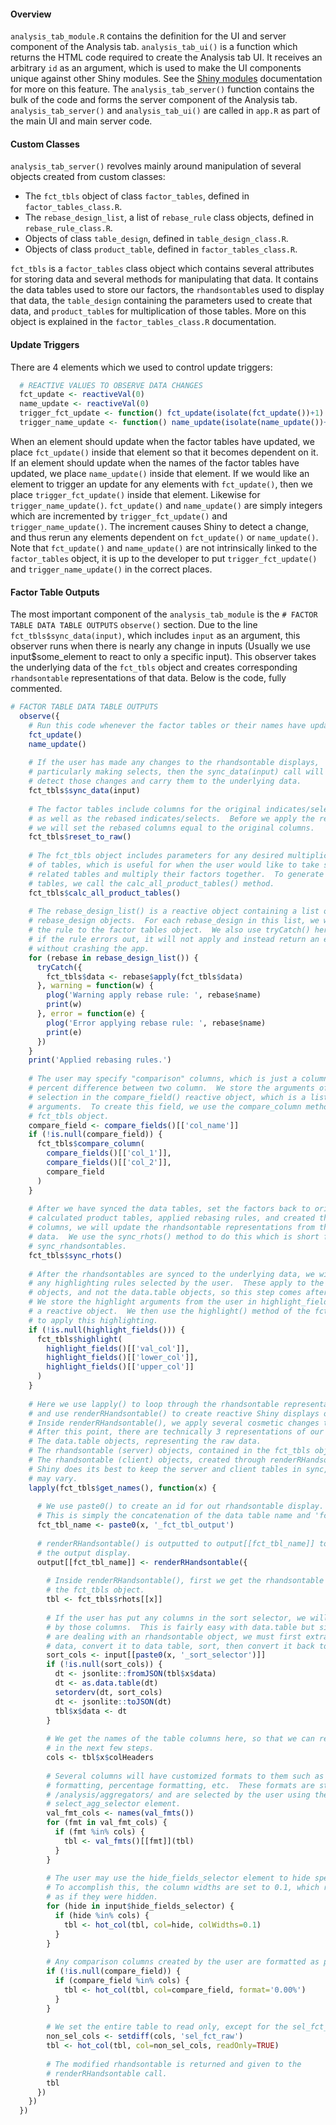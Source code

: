 #### **Overview**
`analysis_tab_module.R` contains the definition for the UI and server component of the Analysis tab. `analysis_tab_ui()` is a function which returns the HTML code required to create the Analysis tab UI.  It receives an arbitrary `id` as an argument, which is used to make the UI components unique against other Shiny modules.  See the [Shiny modules](https://shiny.rstudio.com/articles/modules.html) documentation for more on this feature.  The `analysis_tab_server()` function contains the bulk of the code and forms the server component of the Analysis tab.  `analysis_tab_server()` and `analysis_tab_ui()` are called in `app.R` as part of the main UI and main server code.

#### **Custom Classes**
`analysis_tab_server()` revolves mainly around manipulation of several objects created from custom classes:
* The `fct_tbls` object of class `factor_tables`, defined in `factor_tables_class.R`.
* The `rebase_design_list`, a list of `rebase_rule` class objects, defined in `rebase_rule_class.R`.
* Objects of class `table_design`, defined in `table_design_class.R`.
* Objects of class `product_table`, defined in `factor_tables_class.R`.

`fct_tbls` is a `factor_tables` class object which contains several attributes for storing data and several methods for manipulating that data.  It contains the data tables used to store our factors, the `rhandsontable`s used to display that data, the `table_design` containing the parameters used to create that data, and `product_table`s for multiplication of those tables.  More on this object is explained in the `factor_tables_class.R` documentation.

#### **Update Triggers**
There are 4 elements which we used to control update triggers:
```R
  # REACTIVE VALUES TO OBSERVE DATA CHANGES
  fct_update <- reactiveVal(0)
  name_update <- reactiveVal(0)
  trigger_fct_update <- function() fct_update(isolate(fct_update())+1)
  trigger_name_update <- function() name_update(isolate(name_update())+1)
```
When an element should update when the factor tables have updated, we place `fct_update()` inside that element so that it becomes dependent on it.  If an element should update when the names of the factor tables have updated, we place `name_update()` inside that element.  If we would like an element to trigger an update for any elements with `fct_update()`, then we place `trigger_fct_update()` inside that element.  Likewise for `trigger_name_update()`.  `fct_update()` and `name_update()` are simply integers which are incremented by `trigger_fct_update()` and `trigger_name_update()`.  The increment causes Shiny to detect a change, and thus rerun any elements dependent on `fct_update()` or `name_update()`.  Note that `fct_update()` and `name_update()` are not intrinsically linked to the `factor_tables` object, it is up to the developer to put `trigger_fct_update()` and `trigger_name_update()` in the correct places.

#### **Factor Table Outputs**
The most important component of the `analysis_tab_module` is the `# FACTOR TABLE DATA TABLE OUTPUTS` `observe()` section.  Due to the line `fct_tbls$sync_data(input)`, which includes `input` as an argument, this observer runs when there is nearly any change in inputs (Usually we use input$some_element to react to only a specific input).  This observer takes the underlying data of the `fct_tbls` object and creates corresponding `rhandsontable` representations of that data.  Below is the code, fully commented.

```R
# FACTOR TABLE DATA TABLE OUTPUTS
  observe({
    # Run this code whenever the factor tables or their names have updated.
    fct_update()
    name_update()
    
    # If the user has made any changes to the rhandsontable displays, 
    # particularly making selects, then the sync_data(input) call will
    # detect those changes and carry them to the underlying data.
    fct_tbls$sync_data(input)
    
    # The factor tables include columns for the original indicates/selects,
    # as well as the rebased indicates/selects.  Before we apply the rebasing rules,
    # we will set the rebased columns equal to the original columns.
    fct_tbls$reset_to_raw()
    
    # The fct_tbls object includes parameters for any desired multiplication
    # of tables, which is useful for when the user would like to take several
    # related tables and multiply their factors together.  To generate these
    # tables, we call the calc_all_product_tables() method.
    fct_tbls$calc_all_product_tables()
    
    # The rebase_design_list() is a reactive object containing a list of 
    # rebase_design objects.  For each rebase_design in this list, we will apply
    # the rule to the factor tables object.  We also use tryCatch() here, so that
    # if the rule errors out, it will not apply and instead return an error/warning
    # without crashing the app.
    for (rebase in rebase_design_list()) {
      tryCatch({
        fct_tbls$data <- rebase$apply(fct_tbls$data)
      }, warning = function(w) {
        plog('Warning apply rebase rule: ', rebase$name)
        print(w)
      }, error = function(e) {
        plog('Error applying rebase rule: ', rebase$name)
        print(e)
      })
    }
    print('Applied rebasing rules.')
    
    # The user may specify "comparison" columns, which is just a column stating the
    # percent difference between two column.  We store the arguments of this user
    # selection in the compare_field() reactive object, which is a list of those 
    # arguments.  To create this field, we use the compare_column method of the 
    # fct_tbls object.
    compare_field <- compare_fields()[['col_name']]
    if (!is.null(compare_field)) {
      fct_tbls$compare_column(
        compare_fields()[['col_1']],
        compare_fields()[['col_2']],
        compare_field
      )
    }
    
    # After we have synced the data tables, set the factors back to original,
    # calculated product tables, applied rebasing rules, and created the comparison
    # columns, we will update the rhandsontable representations from the underlying
    # data.  We use the sync_rhots() method to do this which is short for
    # sync_rhandsontables.
    fct_tbls$sync_rhots()
    
    # After the rhandsontables are synced to the underlying data, we will apply 
    # any highlighting rules selected by the user.  These apply to the rhandsontable
    # objects, and not the data.table objects, so this step comes after sync_rhots().
    # We store the highlight arguments from the user in highlight_fields(), 
    # a reactive object.  We then use the highlight() method of the fct_tbls object
    # to apply this highlighting.
    if (!is.null(highlight_fields())) {
      fct_tbls$highlight(
        highlight_fields()[['val_col']], 
        highlight_fields()[['lower_col']], 
        highlight_fields()[['upper_col']]
      )
    }
    
    # Here we use lapply() to loop through the rhandsontable representations 
    # and use renderRHandsontable() to create reactive Shiny displays of these tables.
    # Inside renderRHandsontable(), we apply several cosmetic changes to the tables.
    # After this point, there are technically 3 representations of our data:
    # The data.table objects, representing the raw data.
    # The rhandsontable (server) objects, contained in the fct_tbls object.
    # The rhandsontable (client) objects, created through renderRHandsontable().
    # Shiny does its best to keep the server and client tables in sync, but results
    # may vary.
    lapply(fct_tbls$get_names(), function(x) {
    
      # We use paste0() to create an id for out rhandsontable display.
      # This is simply the concatenation of the data table name and 'fct_tbl_output'.
      fct_tbl_name <- paste0(x, '_fct_tbl_output')
      
      # renderRHandsontable() is outputted to output[[fct_tbl_name]] to create 
      # the output display.
      output[[fct_tbl_name]] <- renderRHandsontable({
      
        # Inside renderRHandsontable(), first we get the rhandsontable from
        # the fct_tbls object.
        tbl <- fct_tbls$rhots[[x]]
        
        # If the user has put any columns in the sort selector, we will sort
        # by those columns.  This is fairly easy with data.table but since we
        # are dealing with an rhandsontable object, we must first extract the (JSON)
        # data, convert it to data table, sort, then convert it back to JSON.
        sort_cols <- input[[paste0(x, '_sort_selector')]]
        if (!is.null(sort_cols)) {
          dt <- jsonlite::fromJSON(tbl$x$data)
          dt <- as.data.table(dt)
          setorderv(dt, sort_cols)
          dt <- jsonlite::toJSON(dt)
          tbl$x$data <- dt
        }
        
        # We get the names of the table columns here, so that we can reference them 
        # in the next few steps.
        cols <- tbl$x$colHeaders
        
        # Several columns will have customized formats to them such as currency
        # formatting, percentage formatting, etc.  These formats are stored in
        # /analysis/aggregators/ and are selected by the user using the 
        # select_agg_selector element.
        val_fmt_cols <- names(val_fmts())
        for (fmt in val_fmt_cols) {
          if (fmt %in% cols) {
            tbl <- val_fmts()[[fmt]](tbl)
          }
        }
        
        # The user may use the hide_fields_selector element to hide specific columns.
        # To accomplish this, the column widths are set to 0.1, which renders them
        # as if they were hidden.
        for (hide in input$hide_fields_selector) {
          if (hide %in% cols) {
            tbl <- hot_col(tbl, col=hide, colWidths=0.1)
          }
        }
        
        # Any comparison columns created by the user are formatted as percents.
        if (!is.null(compare_field)) {
          if (compare_field %in% cols) {
            tbl <- hot_col(tbl, col=compare_field, format='0.00%')
          }
        }
        
        # We set the entire table to read only, except for the sel_fct_raw column.
        non_sel_cols <- setdiff(cols, 'sel_fct_raw')
        tbl <- hot_col(tbl, col=non_sel_cols, readOnly=TRUE)
        
        # The modified rhandsontable is returned and given to the 
        # renderRHandsontable call.
        tbl
      })
    })
  })
```
